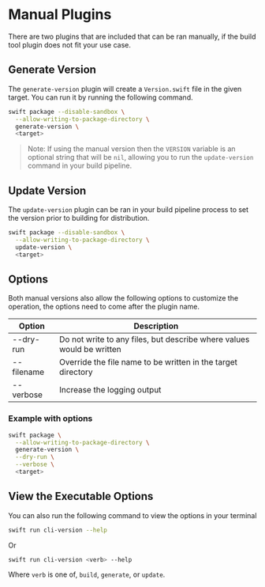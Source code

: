 # Manual Plugins

There are two plugins that are included that can be ran manually, if the build tool plugin does not
fit your use case.

## Generate Version

The `generate-version` plugin will create a `Version.swift` file in the given target. You can run it
by running the following command.

```bash
swift package --disable-sandbox \
  --allow-writing-to-package-directory \
  generate-version \
  <target>
```

> Note: If using the manual version then the `VERSION` variable is an optional string that will be
> `nil`, allowing you to run the `update-version` command in your build pipeline.

## Update Version

The `update-version` plugin can be ran in your build pipeline process to set the version prior to
building for distribution.

```bash
swift package --disable-sandbox \
  --allow-writing-to-package-directory \
  update-version \
  <target>
```

## Options

Both manual versions also allow the following options to customize the operation, the options need
to come after the plugin name.

| Option     | Description                                                           |
| ---------- | --------------------------------------------------------------------- |
| --dry-run  | Do not write to any files, but describe where values would be written |
| --filename | Override the file name to be written in the target directory          |
| --verbose  | Increase the logging output                                           |

### Example with options

```bash
swift package \
  --allow-writing-to-package-directory \
  generate-version \
  --dry-run \
  --verbose \
  <target>
```

## View the Executable Options

You can also run the following command to view the options in your terminal

```bash
swift run cli-version --help
```

Or

```bash
swift run cli-version <verb> --help
```

Where `verb` is one of, `build`, `generate`, or `update`.
